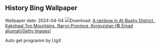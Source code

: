 ## History Bing Wallpaper
Wallpaper date: 2024-04-04
![](https://www.bing.com/th?id=OHR.KyrgyzstanRainbow_EN-US3266651913_UHD.jpg&w=1000)Download: [A rainbow in At-Bashy District  , Kakshaal Too Mountains, Naryn Province, Kyrgyzstan (© Emad aljumah/Getty Images)](https://www.bing.com/th?id=OHR.KyrgyzstanRainbow_EN-US3266651913_UHD.jpg)

Auto get programm by LtgX
